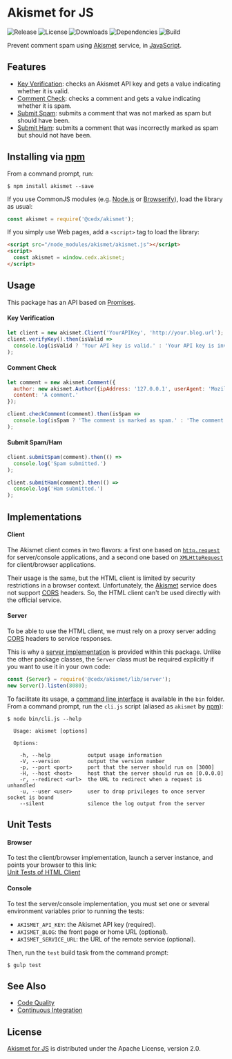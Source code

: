 # Akismet for JS
![Release](http://img.shields.io/npm/v/@cedx/akismet.svg) ![License](http://img.shields.io/npm/l/@cedx/akismet.svg) ![Downloads](http://img.shields.io/npm/dt/@cedx/akismet.svg) ![Dependencies](http://img.shields.io/david/cedx/akismet.svg) ![Build](http://img.shields.io/travis/cedx/akismet.svg)

Prevent comment spam using [Akismet](https://akismet.com) service, in [JavaScript](https://developer.mozilla.org/en-US/docs/Web/JavaScript).

## Features
- [Key Verification](https://akismet.com/development/api/#verify-key): checks an Akismet API key and gets a value indicating whether it is valid.
- [Comment Check](https://akismet.com/development/api/#comment-check): checks a comment and gets a value indicating whether it is spam.
- [Submit Spam](https://akismet.com/development/api/#submit-spam): submits a comment that was not marked as spam but should have been.
- [Submit Ham](https://akismet.com/development/api/#submit-ham): submits a comment that was incorrectly marked as spam but should not have been.

## Installing via [npm](https://www.npmjs.com)
From a command prompt, run:

```shell
$ npm install akismet --save
```

If you use CommonJS modules (e.g. [Node.js](https://nodejs.org) or [Browserify](http://browserify.org)), load the library as usual:

```javascript
const akismet = require('@cedx/akismet');
```

If you simply use Web pages, add a `<script>` tag to load the library:

```html
<script src="/node_modules/akismet/akismet.js"></script>
<script>
  const akismet = window.cedx.akismet;
</script>
```

## Usage
This package has an API based on [Promises](https://developer.mozilla.org/en-US/docs/Web/JavaScript/Reference/Global_Objects/Promise).

#### Key Verification

```javascript
let client = new akismet.Client('YourAPIKey', 'http://your.blog.url');
client.verifyKey().then(isValid =>
  console.log(isValid ? 'Your API key is valid.' : 'Your API key is invalid.')
);
```

#### Comment Check

```javascript
let comment = new akismet.Comment({
  author: new akismet.Author({ipAddress: '127.0.0.1', userAgent: 'Mozilla/5.0'}),
  content: 'A comment.'
});

client.checkComment(comment).then(isSpam =>
  console.log(isSpam ? 'The comment is marked as spam.' : 'The comment is marked as ham.')
);
```

#### Submit Spam/Ham

```javascript
client.submitSpam(comment).then(() =>
  console.log('Spam submitted.')
);

client.submitHam(comment).then(() =>
  console.log('Ham submitted.')
);
```

## Implementations

#### Client
The Akismet client comes in two flavors: a first one based on [`http.request`](http://nodejs.org/api/http.html#http_http_request_options_callback)
for server/console applications, and a second one based on [`XMLHttpRequest`](https://developer.mozilla.org/en-US/docs/Web/API/XMLHttpRequest)
for client/browser applications.

Their usage is the same, but the HTML client is limited by security restrictions in a browser context.
Unfortunately, the [Akismet](https://akismet.com) service does not support [CORS](http://www.w3.org/TR/cors) headers.
So, the HTML client can't be used directly with the official service.

#### Server
To be able to use the HTML client, we must rely on a proxy server adding [CORS](http://www.w3.org/TR/cors) headers to service responses.

This is why a [server implementation](https://github.com/cedx/akismet/blob/master/lib/server.js) is provided within this package.
Unlike the other package classes, the `Server` class must be required explicitly if you want to use it in your own code:

```javascript
const {Server} = require('@cedx/akismet/lib/server');
new Server().listen(8080);
```

To facilitate its usage, a [command line interface](https://github.com/cedx/akismet/blob/master/bin/cli.js) is available in the `bin` folder.
From a command prompt, run the `cli.js` script (aliased as `akismet` by [npm](https://www.npmjs.com)):

```
$ node bin/cli.js --help

  Usage: akismet [options]

  Options:

    -h, --help            output usage information
    -V, --version         output the version number
    -p, --port <port>     port that the server should run on [3000]
    -H, --host <host>     host that the server should run on [0.0.0.0]
    -r, --redirect <url>  the URL to redirect when a request is unhandled
    -u, --user <user>     user to drop privileges to once server socket is bound
    --silent              silence the log output from the server
```

## Unit Tests

#### Browser
To test the client/browser implementation, launch a server instance, and points your browser to this link:  
[Unit Tests of HTML Client](https://www.belin.io/akismet)

#### Console
To test the server/console implementation, you must set one or several environment variables prior to running the tests:

- `AKISMET_API_KEY`: the Akismet API key (required).
- `AKISMET_BLOG`: the front page or home URL (optional).
- `AKISMET_SERVICE_URL`: the URL of the remote service (optional).

Then, run the `test` build task from the command prompt:

```shell
$ gulp test
```

## See Also
- [Code Quality](http://src.belin.io/dashboard/index/akismet)
- [Continuous Integration](https://travis-ci.org/cedx/akismet)

## License
[Akismet for JS](https://github.com/cedx/akismet) is distributed under the Apache License, version 2.0.
